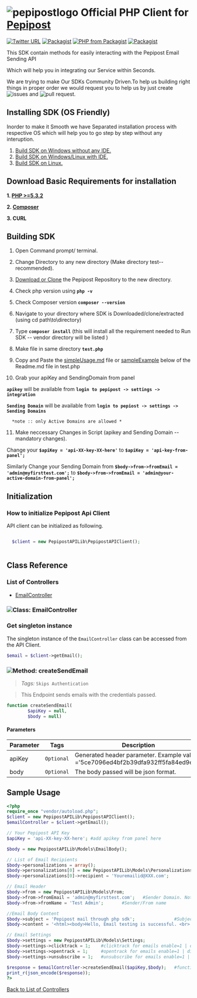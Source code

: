 # ![pepipostlogo](https://pepipost.com/assets/img/pepipost.png) Official PHP Client for [Pepipost](https://pepipost.com)
[![Twitter URL](https://img.shields.io/twitter/url/http/shields.io.svg?style=popout)](https://twitter.com/pepi_post)
[![Packagist](https://img.shields.io/packagist/v/symfony/symfony.svg)](https://packagist.org/packages/pepipost/pepipost-sdk-php)
[![PHP from Packagist](https://img.shields.io/packagist/php-v/symfony/symfony.svg?style=flat-square)](https://packagist.org/packages/pepipost/pepipost-sdk-php)
[![Packagist](https://img.shields.io/packagist/dt/doctrine/orm.svg)](https://packagist.org/packages/pepipost/pepipost-sdk-php/stats)

 This SDK contain methods for easily interacting with the Pepipost Email Sending API
 
 Which will help you in integrating our Service within Seconds. 
 
 We are trying to make Our SDKs Community Driven.To help us building right things in proper order we would request you to help us by just create ![issues](https://github.com/hellovikram/pepipost-php/issues) and ![pull request](https://github.com/hellovikram/pepipost-php/pulls).

## Installing SDK (OS Friendly)

Inorder to make it Smooth we have Separated installation process with respective OS which will help you to go step by step without any interuption.

1. [Build SDK on Windows without any IDE.](https://github.com/hellovikram/pepipost-php/blob/feature_x/pepipost-sdk-php/windows-Installation-1.md)
2. [Build SDK on Windows/Linux with IDE.](https://github.com/hellovikram/pepipost-php/blob/feature_x/pepipost-sdk-php/windows-installation-2.md)
3. [Build SDK on Linux.](https://github.com/hellovikram/pepipost-php/blob/feature_x/pepipost-sdk-php/linux-installation.md)


## Download Basic Requirements for installation

**1. [PHP >=5.3.2](http://php.net/manual/en/install.php)**

**2. [Composer](https://getcomposer.org/download/)**

**3. CURL**

## Building SDK 

 1. Open Command prompt/ terminal. 
 
 2. Change Directory to any new directory (Make directory test-- recommended).
 
 3. [Download or Clone](https://github.com/hellovikram/pepipost-php/archive/feature_x.zip) the Pepipost Repository to the new directory.
 
 4. Check php version using **```php -v```**
 
 5. Check Composer version **```composer --version```**
 
 6. Navigate to your directory where SDK is Downloaded/clone/extracted (using cd path\to\directory)
 
 7. Type **```composer install```** (this will install all the requirement needed to Run SDK -- vendor directory will be listed )
 
 8. Make file in same directory **```test.php```**
 
 9. Copy and Paste the [simpleUsage.md](https://github.com/hellovikram/pepipost-php/blob/feature_x/pepipost-sdk-php/simpleUsage.md) file or [sampleExample](https://github.com/hellovikram/pepipost-php/blob/feature_x/pepipost-sdk-php/README.md#sample-usage) below of the Readme.md file in test.php
 
 10. Grab your apiKey and SendingDomain from panel 
  
  **```apikey```** will be available from **```login to pepipost -> settings -> integration```**
  
  **```Sending Domain```** will be available from **```login to pepiost -> settings -> Sending Domains ```**

```
  *note :: only Active Domains are allowed * 
```

 11. Make neccessary Changes in Script (apikey and Sending Domain -- mandatory changes).
 
 Change your **```$apiKey = 'api-XX-key-XX-here'```** to **```$apiKey = 'api-key-from-panel';```**
 
 Similarly Change your Sending Domain from **```$body->from->fromEmail = 'admin@myfirsttest.com';```** to **```$body->from->fromEmail = 'admin@your-active-domain-from-panel';```**


## Initialization

### How to initialize Pepipost Api Client

API client can be initialized as following.

```php

  $client = new PepipostAPILib\PepipostAPIClient();
  
```

## Class Reference

### <a name="list_of_controllers"></a>List of Controllers

* [EmailController](#email_controller)

### <a name="email_controller"></a>![Class: ](https://apidocs.io/img/class.png ".EmailController") EmailController

### Get singleton instance

The singleton instance of the ``` EmailController ``` class can be accessed from the API Client.

```php
$email = $client->getEmail();
```

### <a name="create_send_email"></a>![Method: ](https://apidocs.io/img/method.png ".EmailController.createSendEmail") createSendEmail

> *Tags:*  ``` Skips Authentication ``` 

> This Endpoint sends emails with the credentials passed.


```php
function createSendEmail(
        $apiKey = null,
        $body = null)
```

#### Parameters

| Parameter | Tags | Description |
|-----------|------|-------------|
| apiKey |  ``` Optional ```  | Generated header parameter. Example value ='5ce7096ed4bf2b39dfa932ff5fa84ed9ed8' |
| body |  ``` Optional ```  | The body passed will be json format. |


## Sample Usage

```php
<?php
require_once "vendor/autoload.php";
$client = new PepipostAPILib\PepipostAPIClient();
$emailController = $client->getEmail();

// Your Pepipost API Key
$apiKey = 'api-XX-key-XX-here'; #add apikey from panel here

$body = new PepipostAPILib\Models\EmailBody();

// List of Email Recipients
$body->personalizations = array();
$body->personalizations[0] = new PepipostAPILib\Models\Personalizations;
$body->personalizations[0]->recipient = 'Youremailid@XXX.com';               #To/Recipient email address

// Email Header
$body->from = new PepipostAPILib\Models\From;
$body->from->fromEmail = 'admin@myfirsttest.com';   #Sender Domain. Note: The sender domain should be verified and active under your Pepipost account.
$body->from->fromName = 'Test Admin';       #Sender/From name

//Email Body Content
$body->subject = 'Pepipost mail through php sdk';               #Subject of email
$body->content = '<html><body>Hello, Email testing is successful. <br> Hope you enjoyed this integration. <br></html>'; #HTML content which need to be send in the mail body

// Email Settings
$body->settings = new PepipostAPILib\Models\Settings;
$body->settings->clicktrack = 1;    #clicktrack for emails enable=1 | disable=0
$body->settings->opentrack = 1;     #opentrack for emails enable=1 | disable=0
$body->settings->unsubscribe = 1;   #unsubscribe for emails enable=1 | disable=0

$response = $emailController->createSendEmail($apiKey,$body);   #function sends email
print_r(json_encode($response));
?>
```


[Back to List of Controllers](#list_of_controllers)



